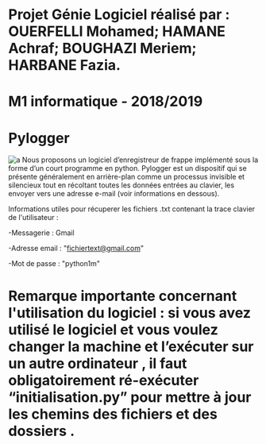 # Projet Génie Logiciel réalisé par : OUERFELLI Mohamed; HAMANE Achraf; BOUGHAZI Meriem; HARBANE Fazia.

# M1 informatique - 2018/2019
# Pylogger 
![a](https://user-images.githubusercontent.com/45729715/49702150-8a42e800-fbf5-11e8-9c71-318664333180.jpg)
Nous proposons  un logiciel d’enregistreur de frappe implémenté sous la forme d’un court programme en python.
Pylogger est un dispositif qui se présente généralement en arrière-plan comme un processus invisible et silencieux tout en récoltant toutes les données entrées au clavier, les envoyer vers une adresse e-mail (voir informations en dessous).


Informations utiles pour récuperer les fichiers .txt contenant la trace clavier de l'utilisateur :

  -Messagerie : Gmail  

  -Adresse email : "fichiertext@gmail.com"

  -Mot de passe :  "python1m"


# Remarque importante concernant l'utilisation du logiciel : si vous avez utilisé le logiciel et vous voulez changer la machine et l’exécuter sur un autre ordinateur , il faut obligatoirement ré-exécuter “initialisation.py” pour mettre à jour les chemins des fichiers et des dossiers .
